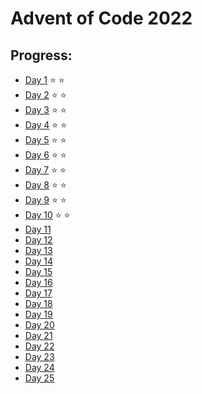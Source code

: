 # Advent of Code 2022

## Progress:

- [Day 1](https://github.com/ankjevel/adventofcode/tree/2022/day_01) ⭐️ ⭐️
- [Day 2](https://github.com/ankjevel/adventofcode/tree/2022/day_02) ⭐️ ⭐️
- [Day 3](https://github.com/ankjevel/adventofcode/tree/2022/day_03) ⭐️ ⭐️
- [Day 4](https://github.com/ankjevel/adventofcode/tree/2022/day_04) ⭐️ ⭐️
- [Day 5](https://github.com/ankjevel/adventofcode/tree/2022/day_05) ⭐️ ⭐️
- [Day 6](https://github.com/ankjevel/adventofcode/tree/2022/day_06) ⭐️ ⭐️
- [Day 7](https://github.com/ankjevel/adventofcode/tree/2022/day_07) ⭐️ ⭐️
- [Day 8](https://github.com/ankjevel/adventofcode/tree/2022/day_08) ⭐️ ⭐️
- [Day 9](https://github.com/ankjevel/adventofcode/tree/2022/day_09) ⭐️ ⭐️
- [Day 10](https://github.com/ankjevel/adventofcode/tree/2022/day_10) ⭐️ ⭐️
- [Day 11](#)
- [Day 12](#)
- [Day 13](#)
- [Day 14](#)
- [Day 15](#)
- [Day 16](#)
- [Day 17](#)
- [Day 18](#)
- [Day 19](#)
- [Day 20](#)
- [Day 21](#)
- [Day 22](#)
- [Day 23](#)
- [Day 24](#)
- [Day 25](#)
